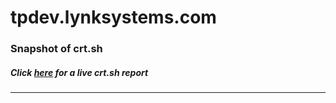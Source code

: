 # tpdev.lynksystems.com
### Snapshot of crt.sh
##### Click [here](https://crt.sh/?q=E4A919D12EBD9D980768D9016D765B076234D1F4C5D247F4A46D28372AA3A9AB) for a live crt.sh report

---
